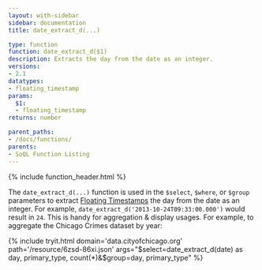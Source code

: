 ```yaml
---
layout: with-sidebar
sidebar: documentation
title: date_extract_d(...)

type: function
function: date_extract_d($1)
description: Extracts the day from the date as an integer.
versions:
- 2.1
datatypes:
- floating_timestamp
params:
  $1:
  - floating_timestamp
returns: number

parent_paths:
- /docs/functions/
parents:
- SoQL Function Listing
---
```


{% include function_header.html %}

The `date_extract_d(...)` function is used in the `$select`, `$where`, or `$group` parameters to extract [Floating Timestamps](/docs/datatypes/number.html) the day from the date as an integer. For example, `date_extract_d('2013-10-24T09:33:00.000')` would result in `24`. This is handy for aggregation & display usages. For example, to aggregate the Chicago Crimes dataset by year:

{% include tryit.html domain='data.cityofchicago.org' path='/resource/6zsd-86xi.json' args="$select=date_extract_d(date) as day, primary_type, count(*)&$group=day, primary_type" %}
